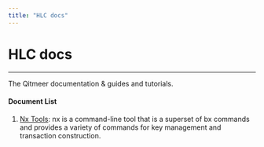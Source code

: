 ```yaml
---
title: "HLC docs"
---
```


# HLC docs

------------

The Qitmeer documentation &amp; guides and tutorials. 

#### Document List

1. [Nx Tools](/nxtools/): nx is a command-line tool that is a superset of bx commands and provides a variety of commands for key management and transaction construction.